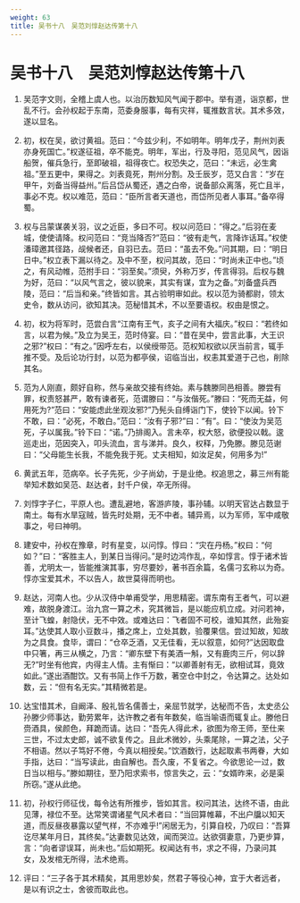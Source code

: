 ```yaml
---
weight: 63
title: 吴书十八　吴范刘惇赵达传第十八
---
```


# 吴书十八　吴范刘惇赵达传第十八

1. <span id="吴书十八　吴范刘惇赵达传第十八-1"></span>
吴范字文则，全稽上虞人也。以治历数知风气闻于郡中。举有道，诣京都，世乱不行。会孙权起于东南，范委身服事，每有灾祥，辄推数言状。其术多效，遂以显名。

2. <span id="吴书十八　吴范刘惇赵达传第十八-2"></span>
初，权在吴，欲讨黄祖。范曰：“今兹少利，不如明年。明年戊子，荆州刘表亦身死国亡。”权遂征祖，卒不能克。明年，军出，行及寻阳，范见风气，因诣船贺，催兵急行，至即破祖，祖得夜亡。权恐失之，范曰：“未远，必生禽祖。”至五更中，果得之。刘表竟死，荆州分割。及壬辰岁，范又白言：“岁在甲午，刘备当得益州。”后吕岱从蜀还，遇之白帝，说备部众离落，死亡且半，事必不克。权以难范，范曰：“臣所言者天道也，而岱所见者人事耳。”备卒得蜀。

3. <span id="吴书十八　吴范刘惇赵达传第十八-3"></span>
权与吕蒙谋袭关羽，议之近臣，多曰不可。权以问范曰：“得之。”后羽在麦城，使使请降。权问范曰：“竞当降否?”范曰：“彼有走气，言降诈话耳。”权使潘璋邀其径路，觇候者还，自羽已去。范曰：“虽去不免。”问其期，曰：“明日日中。”权立表下漏以待之。及中不至，权问其故，范曰：“时尚未正中也。”顷之，有风动帷，范拊手曰：“羽至矣。”须臾，外称万岁，传言得羽。后权与魏为好，范曰：“以风气言之，彼以貌来，其实有谋，宜为之备。”刘备盛兵西陵，范曰：“后当和亲。”终皆如言。其占验明审如此。权以范为骑都尉，领太史令，数从访问，欲知其决。范秘惜其术，不以至要语权。权由是恨之。

4. <span id="吴书十八　吴范刘惇赵达传第十八-4"></span>
初，权为将军时，范尝白言“江南有王气，亥子之间有大福庆。”权曰：“若终如言，以君为候。”及立为吴王，范时侍宴。曰：“昔在吴中，尝言此事，大王识之邪?”权曰：“有之。”因呼左右，以侯绶带范。范权知权欲以厌当前言，辄手推不受。及后论功行封，以范为都亭侯，诏临当出，权恚其爱道于己也，削除其名。

5. <span id="吴书十八　吴范刘惇赵达传第十八-5"></span>
范为人刚直，颇好自称，然与亲故交接有终始。素与魏滕同邑相善。滕尝有罪，权责怒甚严，敢有谏者死，范谓滕曰：“与汝偕死。”滕曰：“死而无益，何用死为?”范曰：“安能虑此坐观汝邪?”乃髡头自缚诣门下，使铃下以闻。铃下不敢，曰：“必死，不敢白。”范曰：“汝有子邪?”曰：“有”。曰：“使汝为吴范死，子以属我。”铃下曰：“诺。”乃排阁入。言未卒，权大怒，欲便投以戟。逡巡走出，范因突入，叩头流血，言与涕并。良久，权释，乃免滕。滕见范谢曰：“父母能生长我，不能免我于死。丈夫相知，如汝足矣，何用多为!”

6. <span id="吴书十八　吴范刘惇赵达传第十八-6"></span>
黄武五年，范病卒。长子先死，少子尚幼，于是业绝。权追思之，募三州有能举知术数如吴范、赵达者，封千户侯，卒无所得。

7. <span id="吴书十八　吴范刘惇赵达传第十八-7"></span>
刘惇字子仁，平原人也。遭乱避地，客游庐陵，事孙辅。以明天官达占数显于南土。每有水旱寇贼，皆先时处期，无不中者。辅异焉，以为军师，军中咸敬事之，号曰神明。

8. <span id="吴书十八　吴范刘惇赵达传第十八-8"></span>
建安中，孙权在豫章，时有星变，以问惇。惇曰：“灾在丹杨。”权曰：“何如？”曰：“客胜主人，到某日当得问。”是时边鸿作乱，卒如惇言。惇于诸术皆善，尤明太一，皆能推演其事，穷尽要妙，著书百余篇，名儒刁玄称以为奇。惇亦宝爱其术，不以告人，故世莫得而明也。

9. <span id="吴书十八　吴范刘惇赵达传第十八-9"></span>
赵达，河南人也。少从汉侍中单甫受学，用思精密。谓东南有王者气，可以避难，故脱身渡江。治九宫一算之术，究其微旨，是以能应机立成。对问若神，至计飞蝗，射隐伏，无不中效。或难达曰：飞者固不可校，谁知其然，此殆妄耳。”达使其人取小豆数斗，播之席上，立处其数，验覆果信。尝过知故，知故为之具食。食毕，谓曰：“仓卒乏酒，又无佳看，无以叙意，如何?”达因取盘中只箸，再三从横之，乃言：“卿东壁下有美酒一斛，又有鹿肉三斤，何以辞无?”时坐有他宾，内得主人情。主有惭曰：“以卿善射有无，欲相试耳，竟效如此。”遂出酒酣饮。又有书简上作千万数，著空仓中封之，令达算之。达处如数，云：“但有名无实。”其精微若是。

10. <span id="吴书十八　吴范刘惇赵达传第十八-10"></span>
达宝惜其术，自阚泽、殷礼皆名儒善士，亲屈节就学，达秘而不告，太史丞公孙滕少师事达，勤劳累年，达许教之者有年数矣，临当喻语而辄复止。滕他日赍酒具，侯颜色，拜跪而请。达曰：“吾先人得此术，欲图为帝王师，至仕来三世，不过太史郎，诚不欲复传之。且此术微妙，头乘尾除，一算之法，父子不相语。然以子笃好不倦，今真以相授矣。”饮酒数行，达起取素书两眷，大如手指，达曰：“当写读此，由自解也。吾久废，不复省之。今欲思论一过，数日当以相与。”滕如期往，至乃阳求索书，惊言失之，云：“女婿昨来，必是渠所窃。”遂从此绝。

11. <span id="吴书十八　吴范刘惇赵达传第十八-11"></span>
初，孙权行师征伐，每令达有所推步，皆如其言。权问其法，达终不语，由此见薄，禄位不至。达常笑谓诸星气风术者曰：“当回算帷幕，不出户牖以知天道，而反昼夜暴露以望气样，不亦难乎!”闲居无为，引算自校，乃叹曰：“吾算讫尽某年月日，其终矣。”达妻数见达效，闻而哭泣。达欲弭妻意，乃更步算，言：“向者谬误耳，尚未也。”后如期死。权闻达有书，求之不得，乃录问其女，及发棺无所得，法术绝焉。

12. <span id="吴书十八　吴范刘惇赵达传第十八-12"></span>
评曰：“三子各于其术精矣，其用思妙矣，然君子等役心神，宜于大者远者，是以有识之士，舍彼而取此也。
